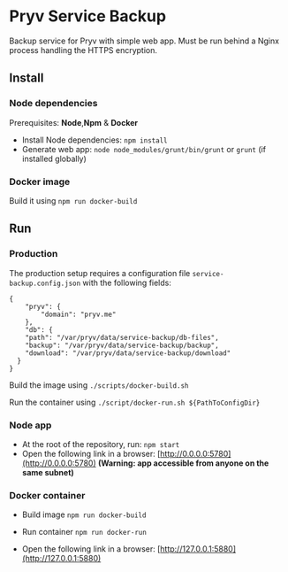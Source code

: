 # Pryv Service Backup

Backup service for Pryv with simple web app. Must be run behind a Nginx process handling the HTTPS encryption.

## Install

### Node dependencies

Prerequisites: **Node**,**Npm** & **Docker**

- Install Node dependencies: `npm install`
- Generate web app: `node node_modules/grunt/bin/grunt` or `grunt` (if installed globally)

### Docker image

Build it using `npm run docker-build`

## Run

### Production

The production setup requires a configuration file `service-backup.config.json` with the following fields:

```
{
	"pryv": {
		"domain": "pryv.me"
	},
	"db": {
    "path": "/var/pryv/data/service-backup/db-files",
    "backup": "/var/pryv/data/service-backup/backup",
    "download": "/var/pryv/data/service-backup/download"
  }
}
```

Build the image using `./scripts/docker-build.sh`

Run the container using `./script/docker-run.sh ${PathToConfigDir}`

### Node app

- At the root of the repository, run: `npm start`
- Open the following link in a browser: [http://0.0.0.0:5780](http://0.0.0.0:5780) **(Warning: app accessible from anyone on the same subnet)**

### Docker container 

- Build image `npm run docker-build`

- Run container `npm run docker-run`

- Open the following link in a browser: [http://127.0.0.1:5880](http://127.0.0.1:5880)